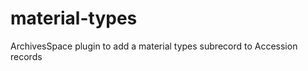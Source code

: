 material-types
==============

ArchivesSpace plugin to add a material types subrecord to Accession records
